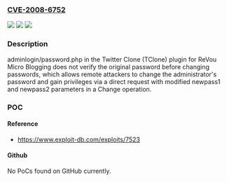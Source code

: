 ### [CVE-2008-6752](https://cve.mitre.org/cgi-bin/cvename.cgi?name=CVE-2008-6752)
![](https://img.shields.io/static/v1?label=Product&message=n%2Fa&color=blue)
![](https://img.shields.io/static/v1?label=Version&message=n%2Fa&color=blue)
![](https://img.shields.io/static/v1?label=Vulnerability&message=n%2Fa&color=brighgreen)

### Description

adminlogin/password.php in the Twitter Clone (TClone) plugin for ReVou Micro Blogging does not verify the original password before changing passwords, which allows remote attackers to change the administrator's password and gain privileges via a direct request with modified newpass1 and newpass2 parameters in a Change operation.

### POC

#### Reference
- https://www.exploit-db.com/exploits/7523

#### Github
No PoCs found on GitHub currently.

